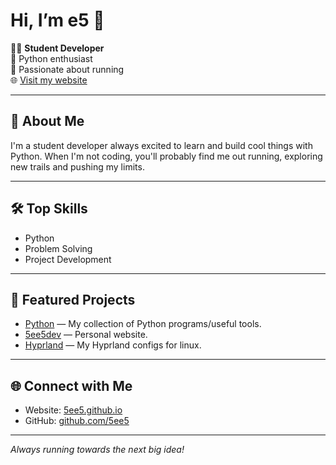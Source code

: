 # Hi, I’m e5 👋

👨‍💻 **Student Developer**  
🐍 Python enthusiast  
🏃 Passionate about running  
🌐 [Visit my website](https://5ee5.github.io/5ee5dev)

---

## 🚀 About Me

I'm a student developer always excited to learn and build cool things with Python. When I'm not coding, you'll probably find me out running, exploring new trails and pushing my limits.

---

## 🛠️ Top Skills

- Python  
- Problem Solving  
- Project Development

---

## 📌 Featured Projects

- [Python](https://github.com/5ee5/Python) — My collection of Python programs/useful tools.
- [5ee5dev](https://github.com/5ee5/5ee5dev) — Personal website.
- [Hyprland](https://github.com/5ee5/Hyprland) — My Hyprland configs for linux.

---

## 🌐 Connect with Me

- Website: [5ee5.github.io](https://5ee5.github.io/5ee5dev)
- GitHub: [github.com/5ee5](https://github.com/5ee5)

---

*Always running towards the next big idea!*
